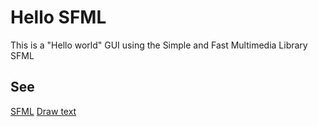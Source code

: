 # Hello SFML

This is a "Hello world" GUI using the Simple and Fast Multimedia Library SFML


## See

[SFML](https://www.sfml-dev.org/)
[Draw text](https://www.sfml-dev.org/tutorials/2.5/graphics-text.php)
